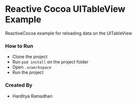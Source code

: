 # Reactive Cocoa UITableView Example
ReactiveCocoa example for reloading data on the UITableView

### How to Run
- Clone the project
- Run `pod install` on the project folder
- Open `.xcworkspace`
- Run the project

### Created By
- Harditya Ramadhan
